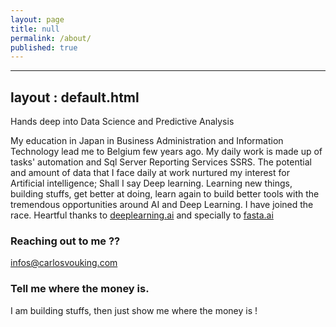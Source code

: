 ```yaml
---
layout: page
title: null
permalink: /about/
published: true
---
```


---
layout : default.html
---


Hands deep into Data Science and Predictive Analysis

 My education in Japan in Business Administration and Information Technology lead me to Belgium few years ago.  My daily work is made up of tasks' automation and Sql Server Reporting Services SSRS. The potential and amount of data that I face daily at work nurtured my interest for Artificial intelligence; Shall I say Deep learning. 
 Learning new things, building stuffs, get better at doing, learn again to build better tools with the tremendous opportunities around AI and Deep Learning. I have joined the race.
Heartful thanks to [deeplearning.ai](deeplearning.ai) and specially to [fasta.ai](fast.ai)



### Reaching out to me ??

[infos@carlosvouking.com](mailto:infos@carlosvouking.com)


### Tell me where the money is.

I am building stuffs, then just show me where the money is !
